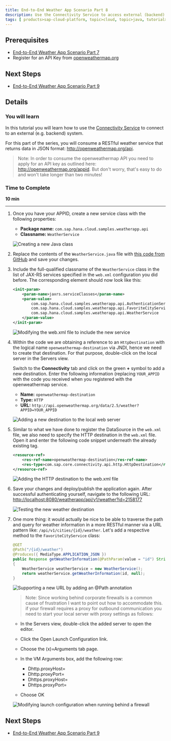 ```yaml
---
title: End-to-End Weather App Scenario Part 8
description: Use the Connectivity Service to access external (backend) systems.
tags: [ products>sap-cloud-platform, topic>cloud, topic>java, tutorial>intermediate]
---
```


## Prerequisites  
 - [End-to-End Weather App Scenario Part 7](http://www.sap.com/developer/tutorials/hcp-java-weatherapp-part7.html)
 - Register for an API Key from [openweathermap.org](http://openweathermap.org/appid)

## Next Steps
 - [End-to-End Weather App Scenario Part 9](http://www.sap.com/developer/tutorials/hcp-java-weatherapp-part9.html)

## Details
### You will learn  
In this tutorial you will learn how to use the [Connectivity Service](https://help.hana.ondemand.com/help/frameset.htm?e54cc8fbbb571014beb5caaf6aa31280.html) to connect to an external (e.g. backend) system.

For this part of the series, you will consume a RESTful weather service that returns data in JSON format: <http://openweathermap.org/api>.

 >Note: In order to consume the openweathermap API you need to apply for an API key as outlined here: <http://openweathermap.org/appid>. But don't worry, that's easy to do and won't take longer than two minutes!


### Time to Complete
**10 min**

---

1. Once you have your APPID, create a new service class with the following properties:

    - **Package name:** `com.sap.hana.cloud.samples.weatherapp.api`
    - **Classname:** `WeatherService`

    ![Creating a new Java class](https://raw.githubusercontent.com/SAPDocuments/Tutorials/master/tutorials/hcp-java-weatherapp-part8/e2e_08-1.png)

2. Replace the contents of the `WeatherService.java` file with [this code from GitHub](https://raw.githubusercontent.com/SAP/cloud-weatherapp/0f16e22720cbc5032e9a63af4ee95e2ead6e0761/src/main/java/com/sap/hana/cloud/samples/weatherapp/api/WeatherService.java) and save your changes.


3. Include the full-qualified classname of the `WeatherService` class in the list of JAX-RS services specified in the `web.xml` configuration you did before. The corresponding <init-param> element should now look like this:

    ```xml
    <init-param>
    	<param-name>jaxrs.serviceClasses</param-name>
       	<param-value>
       		com.sap.hana.cloud.samples.weatherapp.api.AuthenticationService,
			com.sap.hana.cloud.samples.weatherapp.api.FavoriteCityService,
			com.sap.hana.cloud.samples.weatherapp.api.WeatherService
		</param-value>
    </init-param>
    ```

    ![Modifying the web.xml file to include the new service](https://raw.githubusercontent.com/SAPDocuments/Tutorials/master/tutorials/hcp-java-weatherapp-part8/e2e_08-3.png)

4. Within the code we are obtaining a reference to an `HttpDestination` with the logical name `openweathermap-destination` via JNDI, hence we need to create that destination. For that purpose, double-click on the local server in the Servers view.

    Switch to the **Connectivity** tab and click on the green **+** symbol to add a new destination.  Enter the following information (replacing `YOUR_APPID` with the code you received when you registered with the openweathermap service.

    - **Name:** `openweathermap-destination`
    - **Type:** `HTTP`
    - **URL:** `http://api.openweathermap.org/data/2.5/weather?APPID=YOUR_APPID`

    ![Adding a new destination to the local web server](https://raw.githubusercontent.com/SAPDocuments/Tutorials/master/tutorials/hcp-java-weatherapp-part8/e2e_08-4.png)

5. Similar to what we have done to register the DataSource in the `web.xml` file, we also need to specify the HTTP destination in the `web.xml` file. Open it and enter the following code snippet underneath the already existing tag.

    ```xml
    <resource-ref>
	 	<res-ref-name>openweathermap-destination</res-ref-name>
	 	<res-type>com.sap.core.connectivity.api.http.HttpDestination</res-type>
    </resource-ref>
    ```

    ![Adding the HTTP destination to the web.xml file](https://raw.githubusercontent.com/SAPDocuments/Tutorials/master/tutorials/hcp-java-weatherapp-part8/e2e_08-5.png)


6. Save your changes and deploy/publish the application again. After successful authenticating yourself, navigate to the following URL: <http://localhost:8080/weatherapp/api/v1/weather?id=2158177>

    ![Testing the new weather destination](https://raw.githubusercontent.com/SAPDocuments/Tutorials/master/tutorials/hcp-java-weatherapp-part8/e2e_08-6.png)

7. One more thing: it would actually be nice to be able to traverse the path and query for weather information in a more RESTful manner via a URL pattern like: `/api/v1/cities/{id}/weather`. Let's add a respective method to the `FavoriteCityService` class:

    ```java
    @GET
    @Path("/{id}/weather")
    @Produces({ MediaType.APPLICATION_JSON })
    public Response getWeatherInformation(@PathParam(value = "id") String id,    @Context SecurityContext ctx)
    {
        WeatherService weatherService = new WeatherService();
        return weatherService.getWeatherInformation(id, null);
    }
    ```

    ![Supporting a new URL by adding an @Path annotation](https://raw.githubusercontent.com/SAPDocuments/Tutorials/master/tutorials/hcp-java-weatherapp-part8/e2e_08-7.png)

    >Note: Since working behind corporate firewalls is a common cause of frustration I want to point out how to accommodate this. if your firewall requires a proxy for outbound communication you need to start your local server with proxy settings as follows:

    - In the Servers view, double-click the added server to open the editor.
    - Click the Open Launch Configuration link.
    - Choose the (x)=Arguments tab page.
    - In the VM Arguments box, add the following row:

        - Dhttp.proxyHost=
        - Dhttp.proxyPort=
        - Dhttps.proxyHost=
        - Dhttps.proxyPort=
    - Choose OK

    ![Modifying launch configuration when running behind a firewall](https://raw.githubusercontent.com/SAPDocuments/Tutorials/master/tutorials/hcp-java-weatherapp-part8/e2e_08-Note.png)


## Next Steps
 - [End-to-End Weather App Scenario Part 9](http://www.sap.com/developer/tutorials/hcp-java-weatherapp-part9.html)
